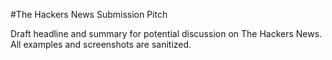 #The Hackers News Submission Pitch

Draft headline and summary for potential discussion on The Hackers News.
All examples and screenshots are sanitized.
